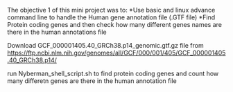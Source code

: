 The objective 1 of this mini project was to:
*Use basic and linux advance command line to handle the Human gene annotation file (.GTF file)
*Find Protein coding genes and then check how many different genes names are there in the human annotations file

Download GCF_000001405.40_GRCh38.p14_genomic.gtf.gz file from https://ftp.ncbi.nlm.nih.gov/genomes/all/GCF/000/001/405/GCF_000001405.40_GRCh38.p14/

run Nyberman_shell_script.sh to find protein coding genes and count how many differetn genes are there in the human annotation file
